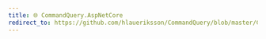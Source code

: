 ```yaml
---
title: 🌐 CommandQuery.AspNetCore
redirect_to: https://github.com/hlaueriksson/CommandQuery/blob/master/CommandQuery.AspNetCore.md
---
```


